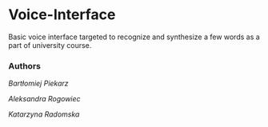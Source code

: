 # Voice-Interface
Basic voice interface targeted to recognize and synthesize a few words as a part of university course.

### Authors
_Bartłomiej Piekarz_ 

_Aleksandra Rogowiec_

_Katarzyna Radomska_
